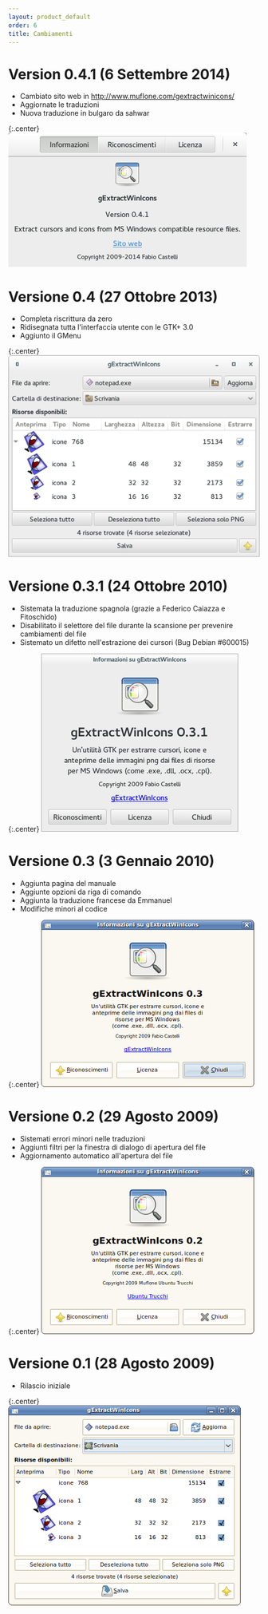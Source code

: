 ```yaml
---
layout: product_default
order: 6
title: Cambiamenti
---
```

# Version 0.4.1 (6 Settembre 2014)

* Cambiato sito web in http://www.muflone.com/gextractwinicons/
* Aggiornate le traduzioni
* Nuova traduzione in bulgaro da sahwar

{:.center}
![Finestra delle informazioni di gExtractWinIcons 0.4.1](/resources/gextractwinicons/archive/0.4.1/italian/about.png)

# Versione 0.4 (27 Ottobre 2013)

* Completa riscrittura da zero
* Ridisegnata tutta l'interfaccia utente con le GTK+ 3.0
* Aggiunto il GMenu

{:.center}
![Finestra principale di gExtractWinIcons 0.4](/resources/gextractwinicons/archive/0.4/italian/main.png)

# Versione 0.3.1 (24 Ottobre 2010)

* Sistemata la traduzione spagnola (grazie a Federico Caiazza e Fitoschido)
* Disabilitato il selettore del file durante la scansione per prevenire
  cambiamenti del file
* Sistemato un difetto nell'estrazione dei cursori (Bug Debian #600015)

{:.center}
![Finestra delle informazioni di gExtractWinIcons 0.3.1](/resources/gextractwinicons/archive/0.3.1/italian/about.png)

# Versione 0.3 (3 Gennaio 2010)

* Aggiunta pagina del manuale
* Aggiunte opzioni da riga di comando
* Aggiunta la traduzione francese da Emmanuel
* Modifiche minori al codice

{:.center}
![Finestra delle informazioni di gExtractWinIcons 0.3](/resources/gextractwinicons/archive/0.3/italian/about.png)

# Versione 0.2 (29 Agosto 2009)

* Sistemati errori minori nelle traduzioni
* Aggiunti filtri per la finestra di dialogo di apertura del file
* Aggiornamento automatico all'apertura del file

{:.center}
![Finestra delle informazioni di gExtractWinIcons 0.2](/resources/gextractwinicons/archive/0.2/italian/about.png)

# Versione 0.1 (28 Agosto 2009)

* Rilascio iniziale

{:.center}
![Finestra principale di gExtractWinIcons 0.1](/resources/gextractwinicons/archive/0.1/italian/main.png)